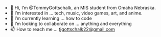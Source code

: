- 👋 Hi, I’m @TommyGottschalk, an MIS student from Omaha Nebraska.
- 👀 I’m interested in ... tech, music, video games, art, and anime.
- 🌱 I’m currently learning ... how to code
- 💞️ I’m looking to collaborate on ... anything and everything
- 📫 How to reach me ... tjgottschalk22@gmail.com

<!---
TommyGottschalk/TommyGottschalk is a ✨ special ✨ repository because its `README.md` (this file) appears on your GitHub profile.
You can click the Preview link to take a look at your changes.
--->
